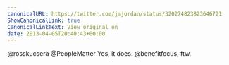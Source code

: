 ```yaml
---
canonicalURL: https://twitter.com/jmjordan/status/320274823823646721
ShowCanonicalLink: true
CanonicalLinkText: View original on
date: 2013-04-05T20:40:43+00:00
---
```

@rosskucsera @PeopleMatter Yes, it does. @benefitfocus, ftw.